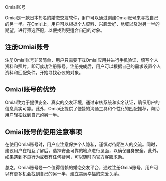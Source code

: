 Omiai账号

  
Omiai是一款日本知名的婚恋交友软件，用户可以通过创建Omiai账号来寻找自己的另一半。在Omiai上，用户可以根据个人资料、兴趣爱好、地域以及对另一半的期望，进行筛选匹配，以便找到更适合自己的对象。

  
<h2>注册Omiai账号</h2>

注册Omiai账号非常简单，用户只需要下载Omiai应用并进行手机验证，填写个人资料和照片，即可成功注册账号。注册完成后，用户可以根据自己的需求设置个人资料和匹配条件，开始寻找心仪的对象。

 
<h2>Omiai账号的优势</h2>

Omiai致力于提供安全、真实的交友环境，通过审核系统和实名认证，确保用户的信息真实可靠。此外，Omiai还提供了便捷的沟通工具和个性化的匹配推荐，帮助用户轻松找到自己的另一半。


<h2>Omiai账号的使用注意事项</h2>

在使用Omiai账号时，用户应注意保护个人隐私，谨慎对待陌生人的交流。同时，建议用户在相互了解后，选择安全可靠的地点进行见面，以确保自身安全。此外，如果遇到不良行为或者有任何疑问，可以随时向官方客服求助。


总之，Omiai账号是一个值得信赖的婚恋交友平台，通过注册Omiai账号，用户可以有更多机会找到自己的另一半，建立美满幸福的恋爱关系。
